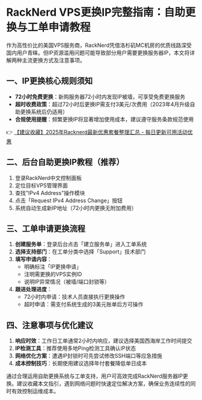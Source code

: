 # RackNerd VPS更换IP完整指南：自助更换与工单申请教程

作为高性价比的美国VPS服务商，RackNerd凭借洛杉矶MC机房的优质线路深受国内用户青睐。但IP资源滥用问题可能导致部分用户需要更换服务器IP，本文将详解两种主流更换方式及注意事项。

## 一、IP更换核心规则须知
- **72小时免费更换**：新购服务器72小时内发现IP被墙，可享受免费更换服务
- **超时收费政策**：超过72小时后更换IP需支付3美元/次费用（2023年4月升级自助更换系统后仍适用）
- **合规使用提醒**：频繁更换IP将显著增加使用成本，建议遵守服务条款规范使用

👉 [【建议收藏】2025年Racknerd最新优惠套餐整理汇总 - 每日更新可用活动优惠](https://bit.ly/Rack_Nerd)

## 二、后台自助更换IP教程（推荐）
1. 登录RackNerd中文控制面板
2. 定位目标VPS管理界面
3. 查找"IPv4 Address"操作模块
4. 点击「Request IPv4 Address Change」按钮
5. 系统自动生成新IP地址（72小时内更换无附加费用）

## 三、工单申请更换流程
1. **创建服务单**：登录后台点击「建立服务单」进入工单系统
2. **选择支持部门**：在工单分类中选择「Support」技术部门
3. **填写申请内容**：
   - 明确标注「IP更换申请」
   - 注明需更换的VPS实例ID
   - 说明IP异常情况（被墙/端口封锁等）
4. **跟进处理进度**：
   - 72小时内申请：技术人员直接执行更换操作
   - 超时申请：需支付系统生成的3美元账单后方可操作

## 四、注意事项与优化建议
1. **响应时效**：工作日工单通常2小时内响应，建议选择美国西海岸工作时间提交
2. **IP检测工具**：推荐使用多地Ping检测工具确认IP状态
3. **网络优化方案**：遭遇IP封锁时可先尝试修改SSH端口等应急措施
4. **成本控制技巧**：长期使用建议选择年付套餐降低单日成本

通过合理运用自助更换系统与工单支持，用户可高效完成RackNerd服务器IP更换。建议收藏本文指引，遇到网络问题时快速定位解决方案，确保业务连续性的同时有效控制运维成本。